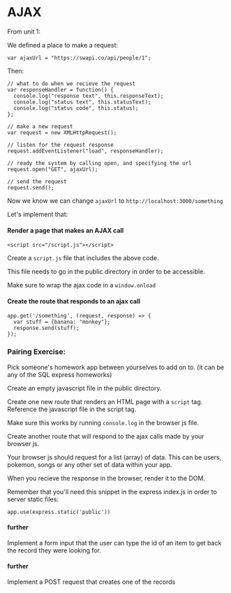 # AJAX
From unit 1:

We defined a place to make a request:
```
var ajaxUrl = "https://swapi.co/api/people/1";
```

Then:
```
// what to do when we recieve the request
var responseHandler = function() {
  console.log("response text", this.responseText);
  console.log("status text", this.statusText);
  console.log("status code", this.status);
};

// make a new request
var request = new XMLHttpRequest();

// listen for the request response
request.addEventListener("load", responseHandler);

// ready the system by calling open, and specifying the url
request.open("GET", ajaxUrl);

// send the request
request.send();
```

Now we know we can change `ajaxUrl` to `http://localhost:3000/something`

Let's implement that:

#### Render a page that makes an AJAX call
```
<script src="/script.js"></script>
```

Create a `script.js` file that includes the above code.

This file needs to go in the public directory in order to be accessible.

Make sure to wrap the ajax code in a `window.onload`

#### Create the route that responds to an ajax call

```
app.get('/something', (request, response) => {
  var stuff = {banana: "monkey"};
  response.send(stuff);
});
```

### Pairing Exercise:
Pick someone's homework app between yourselves to add on to. (it can be any of the SQL express homeworks)

Create an empty javascript file in the public directory.

Create one new route that renders an HTML page with a `script` tag. Reference the javascript file in the script tag.

Make sure this works by running `console.log` in the browser js file.

Create another route that will respond to the ajax calls made by your browser js.

Your browser js should request for a list (array) of data. This can be users, pokemon, songs or any other set of data within your app.

When you recieve the response in the browser, render it to the DOM.

Remember that you'll need this snippet in the express index.js in order to server static files:

```
app.use(express.static('public'))
```

#### further
Implement a form input that the user can type the id of an item to get back the record they were looking for.

#### further
Implement a POST request that creates one of the records

